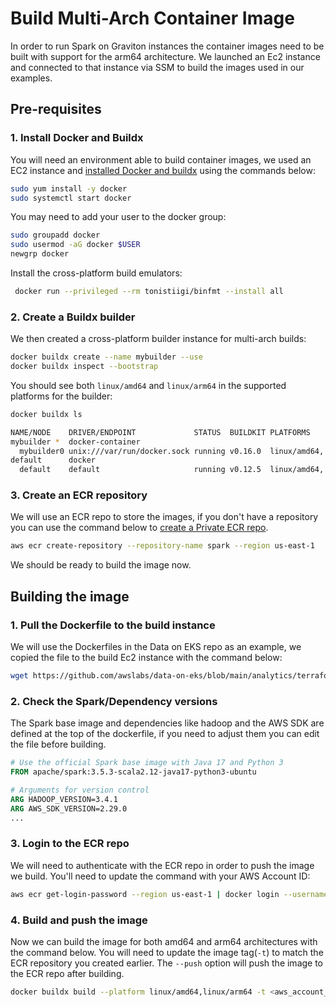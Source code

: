 # Build Multi-Arch Container Image

In order to run Spark on Graviton instances the container images need to be built with support for the arm64 architecture. We launched an Ec2 instance and connected to that instance via SSM to build the images used in our examples.

## Pre-requisites
### 1. Install Docker and Buildx 
You will need an environment able to build container images, we used an EC2 instance and [installed Docker and buildx](https://docs.docker.com/engine/install/) using the commands below:  
```bash
sudo yum install -y docker
sudo systemctl start docker 
```

You may need to add your user to the docker group:
```bash
sudo groupadd docker
sudo usermod -aG docker $USER
newgrp docker
```

Install the cross-platform build emulators:
```bash
 docker run --privileged --rm tonistiigi/binfmt --install all
```

### 2. Create a Buildx builder
We then created a cross-platform builder instance for multi-arch builds:
```bash
docker buildx create --name mybuilder --use
docker buildx inspect --bootstrap
```

You should see both `linux/amd64` and `linux/arm64` in the supported platforms for the builder:
```bash
docker buildx ls

NAME/NODE    DRIVER/ENDPOINT             STATUS  BUILDKIT PLATFORMS
mybuilder *  docker-container
  mybuilder0 unix:///var/run/docker.sock running v0.16.0  linux/amd64, linux/amd64/v2, linux/amd64/v3, linux/amd64/v4, linux/386
default      docker
  default    default                     running v0.12.5  linux/amd64, linux/amd64/v2, linux/amd64/v3, linux/amd64/v4, linux/386
```

### 3. Create an ECR repository 
We will use an ECR repo to store the images, if you don't have a repository you can use the command below to [create a Private ECR repo](https://docs.aws.amazon.com/AmazonECR/latest/userguide/repository-create.html).
```bash
aws ecr create-repository --repository-name spark --region us-east-1
```

We should be ready to build the image now. 


## Building the image
### 1. Pull the Dockerfile to the build instance
We will use the Dockerfiles in the Data on EKS repo as an example, we copied the file to the build Ec2 instance with the command below:

```bash
wget https://github.com/awslabs/data-on-eks/blob/main/analytics/terraform/spark-k8s-operator/examples/docker/Dockerfile
```

### 2. Check the Spark/Dependency versions 
The Spark base image and dependencies like hadoop and the AWS SDK are defined at the top of the dockerfile, if you need to adjust them you can edit the file before building.

```dockerfile
# Use the official Spark base image with Java 17 and Python 3
FROM apache/spark:3.5.3-scala2.12-java17-python3-ubuntu

# Arguments for version control
ARG HADOOP_VERSION=3.4.1
ARG AWS_SDK_VERSION=2.29.0
...
```

### 3. Login to the ECR repo
We will need to authenticate with the ECR repo in order to push the image we build. You'll need to update the command with your AWS Account ID:

```bash
aws ecr get-login-password --region us-east-1 | docker login --username AWS --password-stdin <aws_account_id>.dkr.ecr.us-east-1.amazonaws.com
```


### 4. Build and push the image
Now we can build the image for both amd64 and arm64 architectures with the command below. You will need to update the image tag(`-t`) to match the ECR repository you created earlier.
The `--push` option will push the image to the ECR repo after building.

```bash
docker buildx build --platform linux/amd64,linux/arm64 -t <aws_account_id>.dkr.ecr.region.amazonaws.com/spark:3.5.3-scala2.12-java17-python3-ubuntu --push .
```
